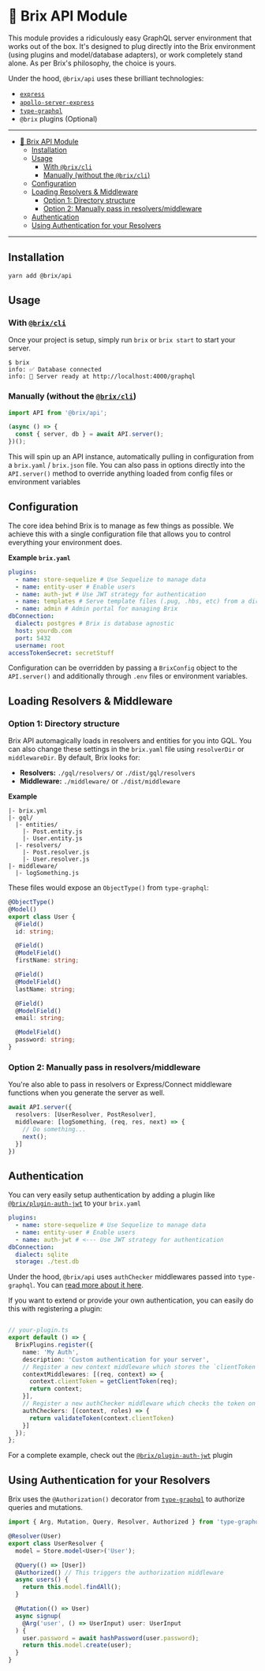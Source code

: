 # 🔌 Brix API Module

This module provides a ridiculously easy GraphQL server environment that works out of the box.
It's designed to plug directly into the Brix environment (using plugins and model/database adapters),
or work completely stand alone. As per Brix's philosophy, the choice is yours.

Under the hood, `@brix/api` uses these brilliant technologies:
- [`express`](http://expressjs.com/)
- [`apollo-server-express`](https://github.com/apollographql/apollo-server)
- [`type-graphql`](https://typegraphql.ml/)
- `@brix` plugins (Optional)

---
- [🔌 Brix API Module](#%f0%9f%94%8c-brix-api-module)
  - [Installation](#installation)
  - [Usage](#usage)
    - [With `@brix/cli`](#with-brixcli)
    - [Manually (without the `@brix/cli`)](#manually-without-the-brixcli)
  - [Configuration](#configuration)
  - [Loading Resolvers & Middleware](#loading-resolvers--middleware)
    - [Option 1: Directory structure](#option-1-directory-structure)
    - [Option 2: Manually pass in resolvers/middleware](#option-2-manually-pass-in-resolversmiddleware)
  - [Authentication](#authentication)
  - [Using Authentication for your Resolvers](#using-authentication-for-your-resolvers)

---

## Installation
```bash
yarn add @brix/api
```

## Usage
### With [`@brix/cli`](../cli)
Once your project is setup, simply run `brix` or `brix start` to start your server.
```
$ brix
info: ✅ Database connected
info: 🚀 Server ready at http://localhost:4000/graphql
```

### Manually (without the [`@brix/cli`](../cli))
```ts
import API from '@brix/api';

(async () => {
  const { server, db } = await API.server();
})();
```

This will spin up an API instance, automatically pulling in configuration from a `brix.yaml` / `brix.json` file.
You can also pass in options directly into the `API.server()` method to override anything loaded from config
files or environment variables


## Configuration
The core idea behind Brix is to manage as few things as possible. We achieve this with a single configuration file that allows you to control everything your environment does.

**Example `brix.yaml`**
```yaml
plugins:
  - name: store-sequelize # Use Sequelize to manage data
  - name: entity-user # Enable users
  - name: auth-jwt # Use JWT strategy for authentication
  - name: templates # Serve template files (.pug, .hbs, etc) from a directory
  - name: admin # Admin portal for managing Brix
dbConnection:
  dialect: postgres # Brix is database agnostic
  host: yourdb.com
  port: 5432
  username: root
accessTokenSecret: secretStuff
```

Configuration can be overridden by passing a `BrixConfig` object to the `API.server()` and additionally through `.env` files or environment variables.


## Loading Resolvers & Middleware

### Option 1: Directory structure
Brix API automagically loads in resolvers and entities for you into GQL. You can also change these settings in the `brix.yaml` file using `resolverDir` or `middlewareDir`. By default, Brix looks for:

- **Resolvers:** `./gql/resolvers/` or `./dist/gql/resolvers`
- **Middleware:** `./middleware/` or `./dist/middleware`

**Example**
```
|- brix.yml
|- gql/
  |- entities/
    |- Post.entity.js
    |- User.entity.js
  |- resolvers/
    |- Post.resolver.js
    |- User.resolver.js
|- middleware/
  |- logSomething.js
```

These files would expose an `ObjectType()` from `type-graphql`:

```ts
@ObjectType()
@Model()
export class User {
  @Field()
  id: string;

  @Field()
  @ModelField()
  firstName: string;

  @Field()
  @ModelField()
  lastName: string;

  @Field()
  @ModelField()
  email: string;

  @ModelField()
  password: string;
}
```

### Option 2: Manually pass in resolvers/middleware
You're also able to pass in resolvers or Express/Connect middleware functions when you generate the server as well.

```ts
await API.server({
  resolvers: [UserResolver, PostResolver],
  middleware: [logSomething, (req, res, next) => {
    // Do something...
    next();
  }]
})
```

## Authentication
You can very easily setup authentication by adding a plugin like [`@brix/plugin-auth-jwt`](../plugin-auth-jwt) to your `brix.yaml`

```yaml
plugins:
  - name: store-sequelize # Use Sequelize to manage data
  - name: entity-user # Enable users
  - name: auth-jwt # <--- Use JWT strategy for authentication
dbConnection:
  dialect: sqlite
  storage: ./test.db
```

Under the hood, `@brix/api` uses `authChecker` middlewares passed into `type-graphql`. You can [read more about it here](https://typegraphql.ml/docs/authorization.html).

If you want to extend or provide your own authentication, you can easily do this with registering a plugin:

```ts

// your-plugin.ts
export default () => {
  BrixPlugins.register({
    name: 'My Auth',
    description: 'Custom authentication for your server',
    // Register a new context middleware which stores the `clientToken` on the context
    contextMiddlewares: [(req, context) => {
      context.clientToken = getClientToken(req);
      return context;
    }],
    // Register a new authChecker middleware which checks the token on `@Authorization()`
    authCheckers: [(context, roles) => {
      return validateToken(context.clientToken)
    }]
  });
};
```

For a complete example, check out the [`@brix/plugin-auth-jwt`](../plugin-auth-jwt) plugin


## Using Authentication for your Resolvers
Brix uses the `@Authorization()` decorator from [`type-graphql`](https://typegraphql.ml/docs/authorization.html) to authorize queries and mutations.

```ts
import { Arg, Mutation, Query, Resolver, Authorized } from 'type-graphql';

@Resolver(User)
export class UserResolver {
  model = Store.model<User>('User');

  @Query(() => [User])
  @Authorized() // This triggers the authorization middleware
  async users() {
    return this.model.findAll();
  }

  @Mutation(() => User)
  async signup(
    @Arg('user', () => UserInput) user: UserInput
  ) {
    user.password = await hashPassword(user.password);
    return this.model.create(user);
  }
}
```
